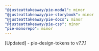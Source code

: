 ```yaml
---
"@justeattakeaway/pie-modal": minor
"@justeattakeaway/pie-storybook": minor
"@justeattakeaway/pie-docs": minor
"@justeattakeaway/pie-css": minor
"pie-monorepo": minor
---
```


[Updated] - pie-design-tokens to v7.7.1
